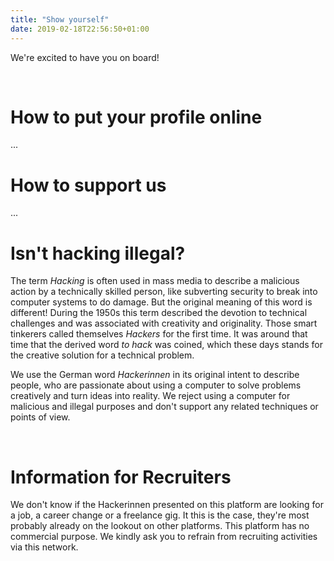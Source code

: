 ```yaml
---
title: "Show yourself"
date: 2019-02-18T22:56:50+01:00
---
```


<p>We're excited to have you on board!</p><br>

<h1>How to put your profile online</h1>
...
<br>

<h1>How to support us</h1>
...
<br>

<h1>Isn't hacking illegal?</h1>

<p>The term <i>Hacking</i> is often used in mass media to describe a malicious action by a technically skilled person, like subverting security to break into computer systems to do damage. But the original meaning of this word is different! During the 1950s this term described the devotion to technical challenges and was associated with creativity and originality. Those smart tinkerers called themselves <i>Hackers</i> for the first time. It was around that time that the derived word <i>to hack</i> was coined, which these days stands for the creative solution for a technical problem.
<br>
<p>We use the German word <i>Hackerinnen</i> in its original intent to describe people, who are passionate about using a computer to solve problems creatively and turn ideas into reality. We reject using a computer for malicious and illegal purposes and don't support any related techniques or points of view.</p>
<br>

<h1>Information for Recruiters</h1>
<p>
We don't know if the Hackerinnen presented on this platform are looking for a job, a career change or a freelance gig. It this is the case, they're most probably already on the lookout on other platforms. This platform has no commercial purpose. We kindly ask you to refrain from recruiting activities via this network.</p>
